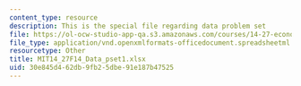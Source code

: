 ```yaml
---
content_type: resource
description: This is the special file regarding data problem set
file: https://ol-ocw-studio-app-qa.s3.amazonaws.com/courses/14-27-economics-and-e-commerce-fall-2014/30e845d462db9fb25dbe91e187b47525_MIT14_27F14_Data_pset1.xlsx
file_type: application/vnd.openxmlformats-officedocument.spreadsheetml.sheet
resourcetype: Other
title: MIT14_27F14_Data_pset1.xlsx
uid: 30e845d4-62db-9fb2-5dbe-91e187b47525
---
```

